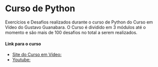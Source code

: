 # Curso de Python

Exercícios e Desafios realizados durante o curso de Python do Curso em Vídeo do Gustavo Guanabara.
O Curso é dividido em 3 módulos até o momento e são mais de 100 desafios no total a serem realizados.

#### Link para o curso
- [Site do Curso em Vídeo:](https://www.cursoemvideo.com/course/python-3-mundo-2/ "Python 3 – Mundo 2")
- [Youtube:](https://www.youtube.com/watch?v=nJkVHusJp6E&list=PLHz_AreHm4dk_nZHmxxf_J0WRAqy5Czye "Python 3 – Mundo 2")